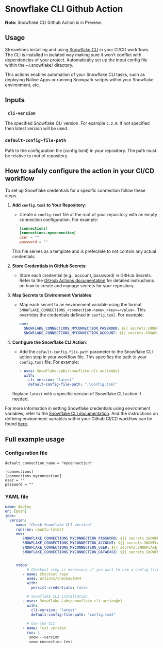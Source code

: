 # Snowflake CLI Github Action

**Note:** Snowflake CLI Github Action is in Preview.

## Usage

Streamlines installing and using [Snowflake CLI](https://docs.snowflake.com/developer-guide/snowflake-cli-v2/index) in your CI/CD workflows. The CLI is installed in 
isolated way making sure it won't conflict with dependencies of your project.  Automatically set up 
the input config file within the ~/.snowflake/ directory.

This actions enables automation of your Snowflake CLI tasks, such as deploying Native Apps or running Snowpark scripts within your Snowflake environment, etc.

## Inputs

### ` cli-version`

The specified Snowflake CLI version. For example `2.2.0`. If not specified then latest version will be used.


### `default-config-file-path`

Path to the configuration file (config.toml) in your repository. The path must be relative to root of repository.


## How to safely configure the action in your CI/CD workflow
To set up Snowflake credentials for a specific connection follow these steps. 


1. **Add `config.toml` to Your Repository**:
   - Create a `config.toml` file at the root of your repository with an empty connection configuration. For example:

     ```toml
     [connections]
     [connections.myconnection]
     user = ""
     password = ""
     ```

   This file serves as a template and is preferable to not contain any actual credentials.


2. **Store Credentials in GitHub Secrets**:
   - Store each credential (e.g., account, password) in GitHub Secrets. Refer to the [GitHub Actions documentation](https://docs.github.com/en/actions/security-guides/using-secrets-in-github-actions#creating-secrets-for-a-repository) for detailed instructions on how to create and manage secrets for your repository.



3. **Map Secrets to Environment Variables**:
   - Map each secret to an environment variable using the format `SNOWFLAKE_CONNECTIONS_<connection-name>_<key>=<value>`. This overrides the credentials defined in `config.toml`. For example:

     ```yaml
     env:
       SNOWFLAKE_CONNECTIONS_MYCONNECTION_PASSWORD: ${{ secrets.SNOWFLAKE_PASSWORD }}
       SNOWFLAKE_CONNECTIONS_MYCONNECTION_ACCOUNT: ${{ secrets.SNOWFLAKE_ACCOUNT }}
     ```

4. **Configure the Snowflake CLI Action**:
   - Add the `default-config-file-path` parameter to the Snowflake CLI action step in your workflow file. This specifies the path to your `config.toml` file. For example:

     ```yaml
     - uses: Snowflake-Labs/snowflake-cli-action@v1
       with:
         cli-version: "latest"
         default-config-file-path: ".\config.toml"
     ```

   Replace `latest` with a specific version of Snowflake CLI action if needed.



For more information in setting Snowflake credentials using environment variables, refer to the [Snowflake CLI documentation](https://docs.snowflake.com/en/developer-guide/snowflake-cli-v2/connecting/specify-credentials#how-to-use-environment-variables-for-snowflake-credentials). And the instructions on defining environment variables within your Github CI/CD workflow can be found [here](https://docs.github.com/en/actions/learn-github-actions/variables#defining-environment-variables-for-a-single-workflow).

## Full example usage

### Configuration file 

```
default_connection_name = "myconnection" 
  
[connections] 
[connections.myconnection]
user = ""
password = ""
```



### YAML file 
```yaml
name: deploy
on: [push]
jobs:
  version:
     name: "Check Snowflake CLI version"
     runs-on: ubuntu-latest
     env:
        SNOWFLAKE_CONNECTIONS_MYCONNECTION_PASSWORD: ${{ secrets.SNOWFLAKE_PASSWORD }}
        SNOWFLAKE_CONNECTIONS_MYCONNECTION_ACCOUNT: ${{ secrets.SNOWFLAKE_ACCOUNT }}
        SNOWFLAKE_CONNECTIONS_MYCONNECTION_USER: ${{ secrets.SNOWFLAKE_ACCOUNT }}
        SNOWFLAKE_CONNECTIONS_MYCONNECTION_DATABASE: ${{ secrets.SNOWFLAKE_ACCOUNT }}


     steps:
          # Checkout step is necessary if you want to use a config file from your repo
        - name: Checkout repo
          uses: actions/checkout@v4
          with:
            persist-credentials: false

          # Snowflake CLI installation
        - uses: Snowflake-Labs/snowflake-cli-action@v1
          with:
            cli-version: "latest"
            default-config-file-path: "config.toml"
        
          # Use the CLI
        - name: Test version
          run: |
           snow --version
           snow connection test
```